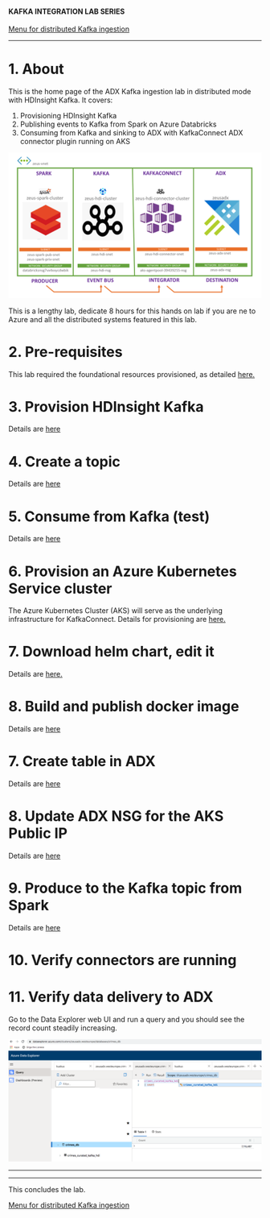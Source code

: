 #### KAFKA INTEGRATION LAB SERIES

[Menu for distributed Kafka ingestion](../README.md)
<hr>

# 1. About

This is the home page of the ADX Kafka ingestion lab in distributed mode with HDInsight Kafka.
It covers:
1.  Provisioning HDInsight Kafka
2.  Publishing events to Kafka from Spark on Azure Databricks
3.  Consuming from Kafka and sinking to ADX with KafkaConnect ADX connector plugin running on AKS

![HDI](../images/HDI-E2E.png)

This is a lengthy lab, dedicate 8 hours for this hands on lab if you are ne to Azure and all the distributed systems featured in this lab.

# 2. Pre-requisites

This lab required the foundational resources provisioned, as detailed [here.](../common/README.md)

# 3. Provision HDInsight Kafka
Details are [here](create-hdi.md)

# 4. Create a topic
Details are [here](create-topic.md)

# 5. Consume from Kafka (test)
Details are [here](smoke-test-kafka.md)

# 6. Provision an Azure Kubernetes Service cluster
The Azure Kubernetes Cluster (AKS) will serve as the underlying infrastructure for KafkaConnect.
Details for provisioning are [here.](create-connect-cluster.md)

# 7. Download helm chart, edit it
Details are [here.](download-helm-edit.md)

# 8. Build and publish docker image
Details are [here](build-image.md)

# 7.  Create table in ADX
Details are [here](create-adx-table.md)

# 8. Update ADX NSG for the AKS Public IP
Details are [here](update-adx-nsg.md)

# 9. Produce to the Kafka topic from Spark
Details are [here](produce-to-kafka.md)

# 10. Verify connectors are running



# 11. Verify data delivery to ADX

Go to the Data Explorer web UI and run a query and you should see the record count steadily increasing.

![ADX](../images/flow-2.png)
<br>
<hr>
<hr>
This concludes the lab.

[Menu for distributed Kafka ingestion](../README.md)





